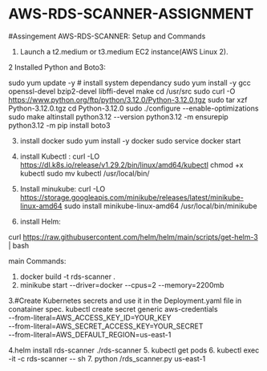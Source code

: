 # AWS-RDS-SCANNER-ASSIGNMENT
#Assingement AWS-RDS-SCANNER: Setup and Commands 

1. Launch a t2.medium or t3.medium EC2 instance(AWS Linux 2).

2 Installed Python and Boto3:

sudo yum update -y # install system dependancy
sudo yum install -y gcc openssl-devel bzip2-devel libffi-devel make
cd /usr/src
sudo curl -O https://www.python.org/ftp/python/3.12.0/Python-3.12.0.tgz
sudo tar xzf Python-3.12.0.tgz
cd Python-3.12.0
sudo ./configure --enable-optimizations
sudo make altinstall
python3.12 --version
python3.12 -m ensurepip
python3.12 -m pip install boto3


3. install docker 
sudo yum install -y docker 
sudo service docker start

3. install Kubectl :
curl -LO https://dl.k8s.io/release/v1.29.2/bin/linux/amd64/kubectl
chmod +x kubectl
sudo mv kubectl /usr/local/bin/

4. Install minukube:
curl -LO https://storage.googleapis.com/minikube/releases/latest/minikube-linux-amd64
sudo install minikube-linux-amd64 /usr/local/bin/minikube

5. install Helm:

curl https://raw.githubusercontent.com/helm/helm/main/scripts/get-helm-3 | bash

main Commands:
1. docker build -t rds-scanner .
2. minikube start --driver=docker --cpus=2 --memory=2200mb

3.#Create Kubernetes secrets and use it in the Deployment.yaml file in conatainer spec.
 kubectl create secret generic aws-credentials \
  --from-literal=AWS_ACCESS_KEY_ID=YOUR_KEY \
  --from-literal=AWS_SECRET_ACCESS_KEY=YOUR_SECRET \
  --from-literal=AWS_DEFAULT_REGION=us-east-1
  
4.helm install rds-scanner ./rds-scanner
5. kubectl get pods
6. kubectl exec -it <pod-name> -c rds-scanner -- sh
7. python /rds_scanner.py us-east-1
